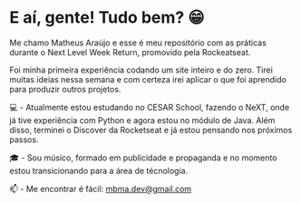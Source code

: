 # E aí, gente! Tudo bem? 😁

Me chamo Matheus Araújo e esse é meu repositório com as práticas durante o Next Level Week Return, promovido pela Rockeatseat.

Foi minha primeira experiência codando um site inteiro e do zero. Tirei muitas ideias nessa semana e com certeza irei aplicar o que foi aprendido para produzir outros projetos.

💻 - Atualmente estou estudando no CESAR School, fazendo o NeXT, onde já tive experiência com Python e agora estou no módulo de Java. Além disso, terminei o Discover da Rocketseat e já estou pensando nos próximos passos.

🎓 - Sou músico, formado em publicidade e propaganda e no momento estou transicionando para a área de técnologia.

📫 - Me encontrar é fácil: mbma.dev@gmail.com
